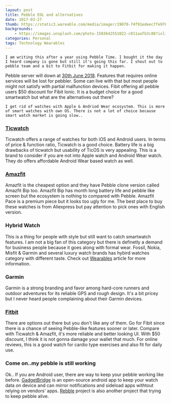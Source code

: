 ```yaml
---
layout: post
title: Pebble EOL and alternatives
date: 2017-03-27
thumb: https://static3.wareable.com/media/imager/19070-74f91edeec7fe97645906ddacc50ce5b.jpg
backgrounds: 
    - https://images.unsplash.com/photo-1503642551022-c011aafb3c88?ixlib=rb-0.3.5&s=e5622c03742b6cab924dcca9242f15d9&auto=format&fit=crop&w=1500&q=80
categories: Personal    
tags: Technology Wearables 
--- 
```

    I am writing this after a year using Pebble Time. I bought it the day I heard company is gone but still it's going this far. I shout out to pebble team and a bit to Fitbit for making it happen.

Pebble server will down at [30th June 2018](https://t.co/3zmZAqElO5). Features that requires online services will be lost for pebbler. Some can live with that but most people might not satisfy with partial malfunction devices. Fibit offering all pebble users $50 discount for Fibit Ionic. It is a budget choice for a good smartwatch but what are the alternatives out there?

    I get rid of watches with Apple & Andriod Wear ecosystem. This is more of smart watches with own OS. There is not a lot of choice because smart watch market is going slow..

### [Ticwatch](https://www.mobvoi.com/)

Ticwatch offers a range of watches for both iOS and Android users. In terms of price & function ratio, Ticwatch is a good choice. Battery life is a big drawbacks of ticwatch but usability of TicOS is very appealing. This is a brand to consider if you are not into Apple watch and Android Wear watch. They do offers affordable Android Wear based watch as well. 

### [Amazfit](https://us.amazfit.com/)

Amazfit is the cheapest option and they have Pebble clone version called Amazfit Bip too. Amazfit Bip has month long battery life and pebble like screen but the ecosystem is nothing to compared with Pebble. Amazfit Pace is a premium piece but it looks too ugly for me. The best place to buy these watches is from Aliexpress but pay attention to pick ones with English version.


### Hybrid Watch
This is a thing for people with style but still want to catch smartwatch features. I am not a big fan of this category but there is definetly a demand for business people because it goes along with formal wear. Fossil, Nokia, Misfit & Garmin and several luxury watch brands has hybird watches category with different taste. Check out [Wearables](https://www.wareable.com/smartwatches/best-smart-analogue-watch) article for more information.

### Garmin 
Garmin is a strong branding and favor among hard-core runners and outdoor adventures for its reliable GPS and rough design. It's a bit pricey but I never heard people complaining about their Garmin devices. 

### [Fitbit](https://www.fitbit.com/th/ionic)
There are options out there but you don't like any of them. Go for Fibit since there is a chance of seeing Pebble-like features sooner or later. Compare with Ticwatch & Amazfit, it's more reliable and better looking UI. With $50 discount, I think it is not gonna damage your wallet that much. For online reviews, this is a good watch for cardio type exercises and also fit for daily use. 

### Come on..my pebble is still working

Ok.. If you are Android user, there are way to keep your pebble working like before. [GadgetBridge](https://github.com/Freeyourgadget/Gadgetbridge) is an open-source android app to keep your watch data on device and can mirror notifications and sideload apps withtout relying on vendors' apps. [Rebble](http://rebble.io/) project is also another project that trying to keep pebble alive. 